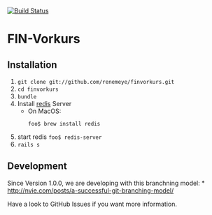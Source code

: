 [![Build Status](https://travis-ci.org/FIN-Vorkurs/finvorkurs.png)](https://travis-ci.org/FIN-Vorkurs/finvorkurs)

FIN-Vorkurs
===========

Installation
-------------

1. ```git clone git://github.com/renemeye/finvorkurs.git```
2. ```cd finvorkurs```
3. ``` bundle ```
4. Install [redis](http://redis.io) Server
	* On MacOS:
		```
		foo$ brew install redis
		```
5. start redis
		```
		foo$ redis-server
		```
6. ```rails s```

Development
-----------

Since Version 1.0.0, we are developing with this branchning model:
	* http://nvie.com/posts/a-successful-git-branching-model/

Have a look to GitHub Issues if you want more information.
